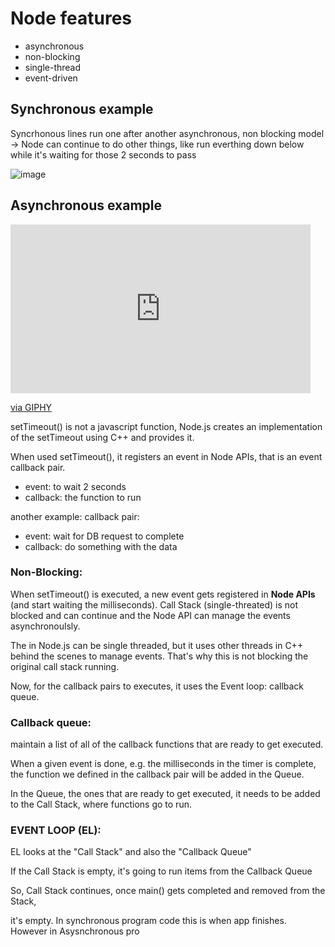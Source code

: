 # Node features

- asynchronous
- non-blocking
- single-thread
- event-driven

## Synchronous example

Syncrhonous lines run one after another
asynchronous, non blocking model -> Node can continue to do other things, like run everthing down below while it's waiting for those 2 seconds to pass

![image](https://user-images.githubusercontent.com/5447557/151668201-91fb3fd6-eb6e-473f-beca-4f53800735a5.png)

## Asynchronous example

<iframe src="https://giphy.com/embed/SxPtoVOjNDcJhjixBG" width="480" height="270" frameBorder="0" class="giphy-embed" allowFullScreen></iframe><p><a href="https://giphy.com/gifs/SxPtoVOjNDcJhjixBG">via GIPHY</a></p>

setTimeout() is not a javascript function, Node.js creates an implementation of the setTimeout using C++ and provides it.

When used setTimeout(), it registers an event in Node APIs, that is an event callback pair.

- event: to wait 2 seconds
- callback: the function to run

another example: callback pair:

- event: wait for DB request to complete
- callback: do something with the data

### Non-Blocking:

When setTimeout() is executed, a new event gets registered in **Node APIs** (and start waiting the milliseconds).
Call Stack (single-threated) is not blocked and can continue and the Node API can manage the events asynchronoulsly.

The in Node.js can be single threaded, but it uses other threads in C++ behind the scenes to manage events. That's why this is not blocking the original call stack running.

Now, for the callback pairs to executes, it uses the Event loop: callback queue.

### Callback queue:

maintain a list of all of the callback functions that are ready to get executed.

When a given event is done, e.g. the milliseconds in the timer is complete, the function we defined in the callback pair will be added in the Queue.

In the Queue, the ones that are ready to get executed, it needs to be added to the Call Stack, where functions go to run.

### EVENT LOOP (EL):

EL looks at the "Call Stack" and also the "Callback Queue"

If the Call Stack is empty, it's going to run items from the Callback Queue

So, Call Stack continues, once main() gets completed and removed from the Stack,

it's empty.
In synchronous program code this is when app finishes. However in Asysnchronous pro
